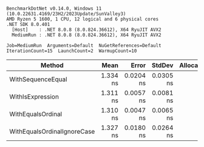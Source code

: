 ```

BenchmarkDotNet v0.14.0, Windows 11 (10.0.22631.4169/23H2/2023Update/SunValley3)
AMD Ryzen 5 1600, 1 CPU, 12 logical and 6 physical cores
.NET SDK 8.0.401
  [Host]    : .NET 8.0.8 (8.0.824.36612), X64 RyuJIT AVX2
  MediumRun : .NET 8.0.8 (8.0.824.36612), X64 RyuJIT AVX2

Job=MediumRun  Arguments=Default  NuGetReferences=Default  
IterationCount=15  LaunchCount=2  WarmupCount=10  

```
| Method                      | Mean     | Error     | StdDev    | Allocated |
|---------------------------- |---------:|----------:|----------:|----------:|
| WithSequenceEqual           | 1.334 ns | 0.0204 ns | 0.0305 ns |         - |
| WithIsExpression            | 1.311 ns | 0.0057 ns | 0.0081 ns |         - |
| WithEqualsOrdinal           | 1.310 ns | 0.0047 ns | 0.0065 ns |         - |
| WithEqualsOrdinalIgnoreCase | 1.327 ns | 0.0180 ns | 0.0264 ns |         - |
